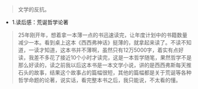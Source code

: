 >文学的反抗。

- 1.读后感：荒诞哲学论著

>25年刚开年，想着拿一本薄一点的书迅速读完，让年度计划中的书籍数量减少一本。看到桌上这本《西西弗神话》挺薄的，就拿起来读了。不读不知道，一读才知道，这本书并不薄啊，虽然只有12万5000字，着实有点好读，我差不多花了接近10个小时才读完，这是一本哲学随笔，果然哲学不是那么好读的，读之前我以后这本书是一本文学小说，讲的是西西弗斯每天推石头的故事，结果这个故事占的篇幅很短，其他的篇幅都是关于荒诞等各种哲学命题的论著，说实话，看完整本书之后，我只能说，不太看的懂。
